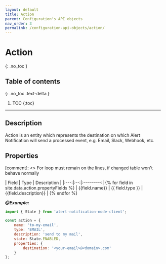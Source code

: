 ```yaml
---
layout: default
title: Action
parent: Configuration's API objects
nav_order: 3
permalink: /configuration-api-objects/action/
---
```


# Action
{: .no_toc }

## Table of contents
{: .no_toc .text-delta }

1. TOC
{:toc}

---

## Description

Action is an entity which represents the destination on which Alert Notification will send a processed event, e.g. Email, Slack, Webhook, etc.

## Properties

[comment]: <> For loop must remain on the lines, if changed table won't behave normally

| Field | Type | Description |
|:---:|:--:|:---------:| {% for field in site.data.action.propertyFields %}
| {{field.name}} | {{ field.type }} | {{field.description}} | {% endfor %}


_**@Example:**_
```js
import { State } from 'alert-notification-node-client';

const action = {
    name: 'to-my-email',
    type: 'EMAIL',
    description: 'send to my mail',
    state: State.ENABLED,
    properties: {
        destination: '<your-email>@<domain>.com'
    }
};
```